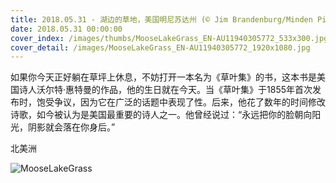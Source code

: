 ```yaml
---
title: 2018.05.31 - 湖边的草地，美国明尼苏达州 (© Jim Brandenburg/Minden Pictures)
date: 2018.05.31 00:00:00
cover_index: /images/thumbs/MooseLakeGrass_EN-AU11940305772_533x300.jpg
cover_detail: /images/MooseLakeGrass_EN-AU11940305772_1920x1080.jpg
---
```


如果你今天正好躺在草坪上休息，不妨打开一本名为《草叶集》的书，这本书是美国诗人沃尔特·惠特曼的作品，他的生日就在今天。当《草叶集》于1855年首次发布时，饱受争议，因为它在广泛的话题中表现了性。后来，他花了数年的时间修改诗歌，如今被认为是美国最重要的诗人之一。他曾经说过：“永远把你的脸朝向阳光，阴影就会落在你身后。”

北美洲

![MooseLakeGrass](/images/MooseLakeGrass_EN-AU11940305772_1920x1080.jpg)

